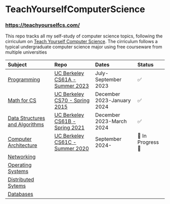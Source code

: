 # TeachYourselfComputerScience
### https://teachyourselfcs.com/

This repo tracks all my self-study of computer science topics, following the cirriculum on [Teach Yourself Computer Science](https://teachyourselfcs.com/). The cirriculum follows a typical undergraduate computer science major using free courseware from multiple universities


| Subject | Repo | Dates | Status |
|:------|:-----|:------|:------|
|[Programming](https://teachyourselfcs.com/#programming)|[UC Berkeley CS61A - Summer 2023](https://inst.eecs.berkeley.edu/~cs61a/su23/)|July-September 2023| ✅ |
|[Math for CS](https://teachyourselfcs.com/#math)|[UC Berkeley CS70 - Spring 2015](https://inst.eecs.berkeley.edu/~cs70/sp15/)|December 2023-January 2024 |✅ |
|[Data Structures and Algorithms](https://teachyourselfcs.com/#algorithms)|[UC Berkeley CS61B - Spring 2021](https://sp21.datastructur.es/index.html) |December 2023-March 2024 |✅ |
|[Computer Architecture](https://teachyourselfcs.com/#architecture)|[UC Berkeley CS61C - Summer 2020](https://web.archive.org/web/20200929085858/https://cs61c.org/su20/) |September 2024- |🚧 In Progress 🚧 |
|[Networking](https://teachyourselfcs.com/#networking) | | | |
|[Operating Systems](https://teachyourselfcs.com/#operating-systems) | | | |
|[Distributed Sytems](https://teachyourselfcs.com/#distributed-systems) | | | |
|[Databases](https://teachyourselfcs.com/#databases) | | | |


